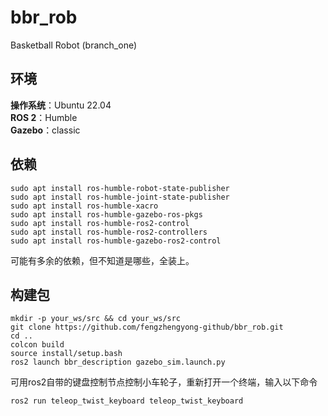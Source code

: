 # bbr_rob
Basketball Robot (branch_one)
## 环境
**操作系统**：Ubuntu 22.04  
**ROS 2**：Humble  
**Gazebo**：classic
## 依赖
```
sudo apt install ros-humble-robot-state-publisher
sudo apt install ros-humble-joint-state-publisher
sudo apt install ros-humble-xacro
sudo apt install ros-humble-gazebo-ros-pkgs
sudo apt install ros-humble-ros2-control
sudo apt install ros-humble-ros2-controllers
sudo apt install ros-humble-gazebo-ros2-control
```
可能有多余的依赖，但不知道是哪些，全装上。
##  构建包
```
mkdir -p your_ws/src && cd your_ws/src
git clone https://github.com/fengzhengyong-github/bbr_rob.git
cd ..
colcon build
source install/setup.bash
ros2 launch bbr_description gazebo_sim.launch.py
```
可用ros2自带的键盘控制节点控制小车轮子，重新打开一个终端，输入以下命令
```
ros2 run teleop_twist_keyboard teleop_twist_keyboard 
